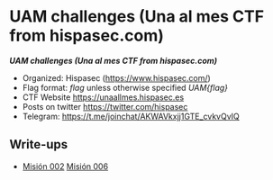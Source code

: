 # UAM challenges (Una al mes CTF from hispasec.com)

***UAM challenges (Una al mes CTF from hispasec.com)***
* Organized: Hispasec (https://www.hispasec.com/)
* Flag format: *flag* unless otherwise specified *UAM{flag}*
* CTF Website https://unaallmes.hispasec.es
* Posts on twitter https://twitter.com/hispasec
* Telegram: https://t.me/joinchat/AKWAVkxjj1GTE_cvkvQvIQ

## Write-ups

* [Misión 002](https://github.com/1r0dm480/CTF-Wr1T3uPs/tree/master/UAM/UAM-Mision02)
[Misión 006](https://github.com/1r0dm480/CTF-Wr1T3uPs/tree/master/UAM/UAM-Mision06)
